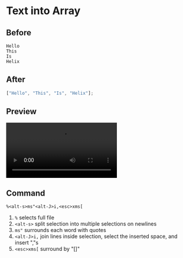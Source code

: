 # Text into Array

## Before

```
Hello
This
Is
Helix
```

## After

```js
["Hello", "This", "Is", "Helix"];
```

## Preview

<video controls>
  <source src="generated/text_into_array.mp4" type="video/mp4">
</video>

## Command

```
%<alt-s>ms"<alt-J>i,<esc>xms[
```

1. `%` selects full file
1. `<alt-s>` split selection into multiple selections on newlines
1. `ms"` surrounds each word with quotes
1. `<alt-J>i,` join lines inside selection, select the inserted space, and insert ","s
1. `<esc>xms[` surround by "[]"
